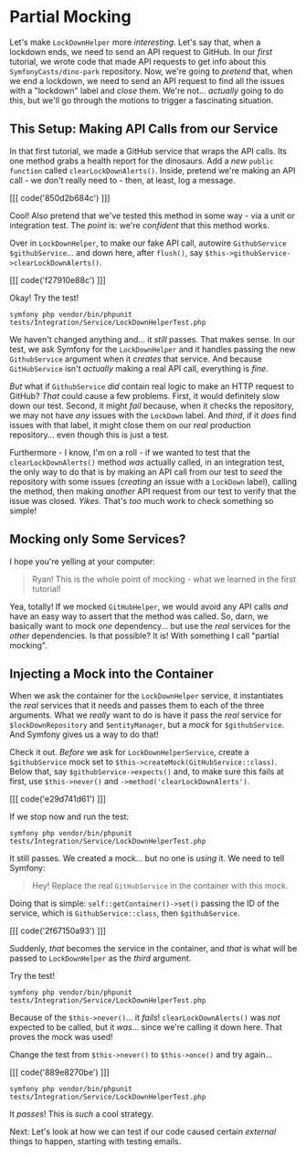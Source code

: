 # Partial Mocking

Let's make `LockDownHelper` more *interesting*. Let's say that, when a lockdown
ends, we need to send an API request to GitHub. In our *first* tutorial, we wrote
code that made API requests to get info about this `SymfonyCasts/dino-park`
repository. Now, we're going to *pretend* that, when we end a lockdown, we need to
send an API request to find all the issues with a "lockdown" label and *close*
them. We're not... *actually* going to do this, but we'll go through the motions
to trigger a fascinating situation.

## This Setup: Making API Calls from our Service

In that first tutorial, we made a GitHub service that wraps the API calls. Its
one method grabs a health report for the dinosaurs. Add a *new*
`public function` called `clearLockDownAlerts()`. Inside, pretend we're making
an API call - we don't really need to - then, at least, log a message.

[[[ code('850d2b684c') ]]]

Cool! Also pretend that we've tested this method in some way - via a unit or
integration test. The *point* is: we're *confident* that this method works.

Over in `LockDownHelper`, to make our fake API call, autowire
`GithubService $githubService`... and down here, after `flush()`, say
`$this->githubService->clearLockDownAlerts()`.

[[[ code('f27910e88c') ]]]

Okay! Try the test!

```terminal-silent
symfony php vendor/bin/phpunit tests/Integration/Service/LockDownHelperTest.php
```

We haven't changed anything and... it *still* passes. That makes sense. In our test,
we ask Symfony for the `LockDownHelper` and it handles passing the new `GithubService`
argument when it *creates* that service. And because `GitHubService` isn't *actually*
making a real API call, everything is *fine*.

*But* what if `GithubService` *did* contain real logic to make an HTTP request
to GitHub? *That* could cause a few problems. First, it would definitely slow
down our test. Second, it might *fail* because, when
it checks the repository, we may not have *any* issues with the `LockDown` label.
And *third*, if it *does* find issues with that label, it might close them on our
*real* production repository... even though this is just a test.

Furthermore - I know, I'm on a roll - if we wanted to test that the
`clearLockDownAlerts()` method *was* actually called, in an integration test, the
only way to do that is by making an API call from our test to *seed* the repository
with some issues (*creating* an issue with a `LockDown` label), calling the method,
then making *another* API request from our test to verify that the issue was closed.
*Yikes*. That's *too* much work to check something so simple!

## Mocking only Some Services?

I hope you're yelling at your computer:

> Ryan! This is the whole point of mocking - what we learned in the first tutorial!

Yea, totally! If we mocked `GitHubHelper`, we would avoid any API calls *and*
have an easy way to assert that the method was called. So, darn, we basically
want to mock *one* dependency... but use the *real* services for the *other*
dependencies. Is that possible? It is! With something I call "partial mocking".

## Injecting a Mock into the Container

When we ask the container for the `LockDownHelper` service, it instantiates the *real*
services that it needs and passes them to each of the three arguments. What we
*really* want to do is have it pass the *real* service for `$lockDownRepository`
and `$entityManager`, but a *mock* for `$githubService`. And Symfony gives us a way
to do that!

Check it out. *Before* we ask for `LockDownHelperService`, create a `$githubService`
mock set to `$this->createMock(GitHubService::class)`. Below that, say
`$githubService->expects()` and, to make sure this fails at first, use
`$this->never()` and `->method('clearLockDownAlerts')`.

[[[ code('e29d741d61') ]]]

If we stop now and run the test:

```terminal-silent
symfony php vendor/bin/phpunit tests/Integration/Service/LockDownHelperTest.php
```

It still passes. We created a mock... but no one is *using* it. We need to tell
Symfony:

> Hey! Replace the real `GitHubService` in the container with this mock.

Doing that is simple: `self::getContainer()->set()` passing the ID of the service,
which is `GithubService::class`, then `$githubService`.

[[[ code('2f67150a93') ]]]

Suddenly, *that* becomes the service in the container, and *that* is what will be
passed to `LockDownHelper` as the *third* argument.

Try the test!

```terminal-silent
symfony php vendor/bin/phpunit tests/Integration/Service/LockDownHelperTest.php
```

Because of the `$this->never()`... it *fails*! `clearLockDownAlerts()` was *not*
expected to be called, but it *was*... since we're calling it down here. That
proves the mock was used!

Change the test from `$this->never()` to `$this->once()` and try again...

[[[ code('889e8270be') ]]]

```terminal-silent
symfony php vendor/bin/phpunit tests/Integration/Service/LockDownHelperTest.php
```

It *passes*! This is *such* a cool strategy.

Next: Let's look at how we can test if our code caused certain *external* things
to happen, starting with testing emails.
